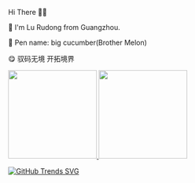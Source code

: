 Hi There 👋😋

🔭 I'm Lu Rudong from Guangzhou.

🚀 Pen name: big cucumber(Brother Melon)

😋 驭码无境 开拓境界

<a href="https://github.com/anuraghazra/github-readme-stats">
  <img height="180em"  src="https://github-readme-stats.vercel.app/api?username=lurudong&count_private=true&theme=dark&show_icons=true&include_all_commits=true&hide_rank" />
</a>
<a href="https://githubtrends.io">
  <img  height="180em"  src="https://api.githubtrends.io/user/svg/lurudong/langs?time_range=three_months&include_private=true&compact=true&theme=dark&count_private=true" />
</a>

[![GitHub Trends SVG](https://api.githubtrends.io/user/svg/lurudong/repos?time_range=one_year&include_private=true&loc_metric=changed&theme=dark)](https://githubtrends.io)




